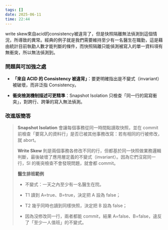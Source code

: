 ```yaml
---
tags: []
date: 2025-06-11
time: 22:44
---
```

write skew來自acid的consistency被違背了，但是快照隔離無法偵測到這個情況，所導致的異常。經典的例子就是我們需要維持至少有一名醫生在職勤，這是藉由統計目前執勤人數才能判斷的條件，而快照隔離只能偵測被寫入的單一資料項有無衝突，所以無法偵測到。

### 問題與可加強之處

- **「來自 ACID 的 Consistency 被違背」**：要更明確指出是不變式（invariant）被破壞，而非泛指 Consistency。
    
- **衝突檢測機制描述可更精準**：Snapshot Isolation 只檢查「同一行的寫寫衝突」，對跨行、跨筆的寫入無法偵測。
    

### 改進版簡答

> **Snapshot Isolation** 會讓每個事務從同一時間點讀取快照，並在 commit 前檢查「要寫入的資料行」是否已被其他事務改寫：若有相同的行被修改，就 abort。
> 
> **Write Skew** 則是兩個事務各修改不同的行，但都基於同一快照做業務邏輯判斷，最後破壞了應用層定義的不變式（invariant）。因為它們沒寫同一行，SI 的衝突檢查不會發現問題，就會都 commit。
> 
> **醫生排班範例**
> 
> - 不變式：一天之內至少有一名醫生在院。
>     
> - T1 讀到 A=true、B=true，決定把 A 設為 false；
>     
> - T2 幾乎同時也讀到同樣快照，決定把 B 設為 false；
>     
> - 因為沒修改同一行，兩者都能 commit，結果 A=false、B=false，違反了「至少一人值班」的不變式。
>